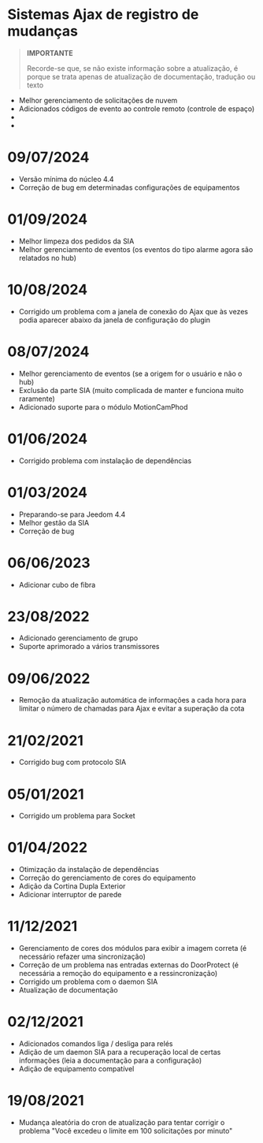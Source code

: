 # Sistemas Ajax de registro de mudanças

>**IMPORTANTE**
>
>Recorde-se que, se não existe informação sobre a atualização, é porque se trata apenas de atualização de documentação, tradução ou texto

- Melhor gerenciamento de solicitações de nuvem
- Adicionados códigos de evento ao controle remoto (controle de espaço)
- 
- 

# 09/07/2024

- Versão mínima do núcleo 4.4
- Correção de bug em determinadas configurações de equipamentos

# 01/09/2024

- Melhor limpeza dos pedidos da SIA
- Melhor gerenciamento de eventos (os eventos do tipo alarme agora são relatados no hub)

# 10/08/2024

- Corrigido um problema com a janela de conexão do Ajax que às vezes podia aparecer abaixo da janela de configuração do plugin

# 08/07/2024

- Melhor gerenciamento de eventos (se a origem for o usuário e não o hub)
- Exclusão da parte SIA (muito complicada de manter e funciona muito raramente)
- Adicionado suporte para o módulo MotionCamPhod

# 01/06/2024

- Corrigido problema com instalação de dependências

# 01/03/2024

- Preparando-se para Jeedom 4.4
- Melhor gestão da SIA
- Correção de bug

# 06/06/2023

- Adicionar cubo de fibra

# 23/08/2022

- Adicionado gerenciamento de grupo
- Suporte aprimorado a vários transmissores

# 09/06/2022

- Remoção da atualização automática de informações a cada hora para limitar o número de chamadas para Ajax e evitar a superação da cota

# 21/02/2021

- Corrigido bug com protocolo SIA

# 05/01/2021

- Corrigido um problema para Socket

# 01/04/2022

- Otimização da instalação de dependências
- Correção do gerenciamento de cores do equipamento
- Adição da Cortina Dupla Exterior
- Adicionar interruptor de parede

# 11/12/2021

- Gerenciamento de cores dos módulos para exibir a imagem correta (é necessário refazer uma sincronização)
- Correção de um problema nas entradas externas do DoorProtect (é necessária a remoção do equipamento e a ressincronização)
- Corrigido um problema com o daemon SIA
- Atualização de documentação

# 02/12/2021

- Adicionados comandos liga / desliga para relés
- Adição de um daemon SIA para a recuperação local de certas informações (leia a documentação para a configuração)
- Adição de equipamento compatível

# 19/08/2021

- Mudança aleatória do cron de atualização para tentar corrigir o problema "Você excedeu o limite em 100 solicitações por minuto"
